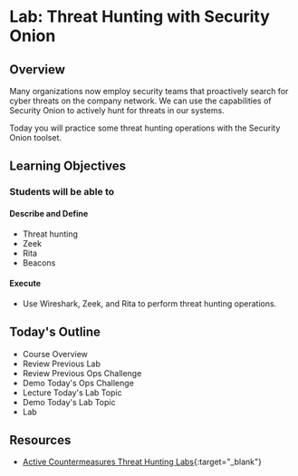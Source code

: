 # Lab: Threat Hunting with Security Onion

## Overview

Many organizations now employ security teams that proactively search for cyber threats on the company network. We can use the capabilities of Security Onion to actively hunt for threats in our systems.

Today you will practice some threat hunting operations with the Security Onion toolset.

## Learning Objectives

### Students will be able to

#### Describe and Define

- Threat hunting
- Zeek
- Rita
- Beacons

#### Execute

- Use Wireshark, Zeek, and Rita to perform threat hunting operations.

## Today's Outline

- Course Overview
- Review Previous Lab
- Review Previous Ops Challenge
- Demo Today's Ops Challenge
- Lecture Today's Lab Topic
- Demo Today's Lab Topic
- Lab

## Resources

- [Active Countermeasures Threat Hunting Labs](https://activecm.github.io/threat-hunting-labs/){:target="_blank"}
